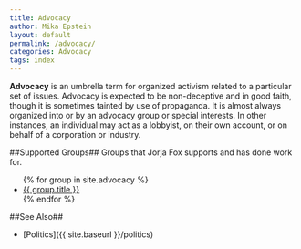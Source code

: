 ```yaml
---
title: Advocacy
author: Mika Epstein
layout: default
permalink: /advocacy/
categories: Advocacy
tags: index
---
```


**Advocacy** is an umbrella term for organized activism related to a particular set of issues. Advocacy is expected to be non-deceptive and in good faith, though it is sometimes tainted by use of propaganda. It is almost always organized into or by an advocacy group or special interests. In other instances, an individual may act as a lobbyist, on their own account, or on behalf of a corporation or industry.

##Supported Groups##
Groups that Jorja Fox supports and has done work for.

<ul>
{% for group in site.advocacy %}
	<li><a href="{{ site.baseurl }}{{ group.url }}">{{ group.title }}</a></li>
{% endfor %}
</ul>

##See Also##
* [Politics]({{ site.baseurl }}/politics)
